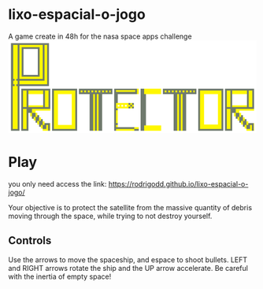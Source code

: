# lixo-espacial-o-jogo
A game create in 48h for the nasa space apps challenge
![Logo](logo.gif)

# Play
you only need access the link: https://rodrigodd.github.io/lixo-espacial-o-jogo/

Your objective is to protect the satellite from the massive quantity of debris moving through the space, while trying to not destroy yourself.

## Controls
Use the arrows to move the spaceship, and espace to shoot bullets. LEFT and RIGHT arrows rotate the ship and the UP arrow accelerate. Be careful with the inertia of empty space!
